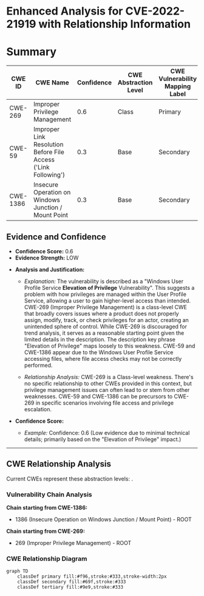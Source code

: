 # Enhanced Analysis for CVE-2022-21919 with Relationship Information

# Summary
| CWE ID          | CWE Name                                                        | Confidence | CWE Abstraction Level | CWE Vulnerability Mapping Label | CWE-Vulnerability Mapping Notes |
|-----------------|-----------------------------------------------------------------|------------|-----------------------|---------------------------------|-----------------------------------|
| CWE-269         | Improper Privilege Management                                      | 0.6        | Class                 | Primary                           | Discouraged                    |
| CWE-59          | Improper Link Resolution Before File Access ('Link Following') | 0.3        | Base                  | Secondary                         | Allowed                       |
| CWE-1386        | Insecure Operation on Windows Junction / Mount Point              | 0.3        | Base                  | Secondary                         | Allowed                       |

## Evidence and Confidence

*   **Confidence Score:** 0.6
*   **Evidence Strength:** LOW

- **Analysis and Justification:**  
  - *Explanation:* The vulnerability is described as a "Windows User Profile Service **Elevation of Privilege** Vulnerability". This suggests a problem with how privileges are managed within the User Profile Service, allowing a user to gain higher-level access than intended. CWE-269 (Improper Privilege Management) is a class-level CWE that broadly covers issues where a product does not properly assign, modify, track, or check privileges for an actor, creating an unintended sphere of control. While CWE-269 is discouraged for trend analysis, it serves as a reasonable starting point given the limited details in the description. The description key phrase "Elevation of Privilege" maps loosely to this weakness. CWE-59 and CWE-1386 appear due to the Windows User Profile Service accessing files, where file access checks may not be correctly performed.

  - *Relationship Analysis:* CWE-269 is a Class-level weakness. There's no specific relationship to other CWEs provided in this context, but privilege management issues can often lead to or stem from other weaknesses. CWE-59 and CWE-1386 can be precursors to CWE-269 in specific scenarios involving file access and privilege escalation.

- **Confidence Score:**  
  - *Example:* Confidence: 0.6 (Low evidence due to minimal technical details; primarily based on the "Elevation of Privilege" impact.)

---


## CWE Relationship Analysis

Current CWEs represent these abstraction levels: .


### Vulnerability Chain Analysis

**Chain starting from CWE-1386:**
- 1386 (Insecure Operation on Windows Junction / Mount Point) - ROOT


**Chain starting from CWE-269:**
- 269 (Improper Privilege Management) - ROOT



### CWE Relationship Diagram

```mermaid
graph TD
    classDef primary fill:#f96,stroke:#333,stroke-width:2px
    classDef secondary fill:#69f,stroke:#333
    classDef tertiary fill:#9e9,stroke:#333
```
